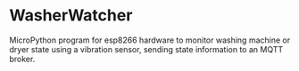 # WasherWatcher

MicroPython program for esp8266 hardware to monitor washing machine or dryer state using a vibration sensor, sending state information to an MQTT broker.



